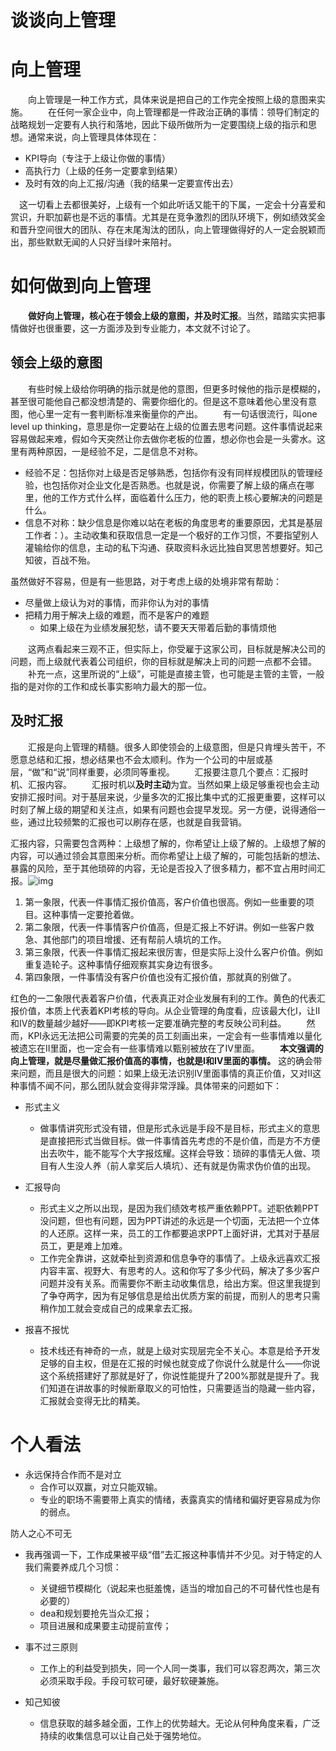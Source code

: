 # 谈谈向上管理

# 向上管理

  向上管理是一种工作方式，具体来说是把自己的工作完全按照上级的意图来实施。
  在任何一家企业中，向上管理都是一件政治正确的事情：领导们制定的战略规划一定要有人执行和落地，因此下级所做所为一定要围绕上级的指示和思想。通常来说，向上管理具体体现在：

- KPI导向（专注于上级让你做的事情）
- 高执行力（上级的任务一定要拿到结果）
- 及时有效的向上汇报/沟通（我的结果一定要宣传出去）

 这一切看上去都很美好，上级有一个如此听话又能干的下属，一定会十分喜爱和赏识，升职加薪也是不远的事情。尤其是在竞争激烈的团队环境下，例如绩效奖金和晋升空间很大的团队、存在末尾淘汰的团队，向上管理做得好的人一定会脱颖而出，那些默默无闻的人只好当绿叶来陪衬。

# 如何做到向上管理

  **做好向上管理，核心在于领会上级的意图，并及时汇报**。当然，踏踏实实把事情做好也很重要，这一方面涉及到专业能力，本文就不讨论了。

## 领会上级的意图

  有些时候上级给你明确的指示就是他的意图，但更多时候他的指示是模糊的，甚至很可能他自己都没想清楚的、需要你细化的。但是这不意味着他心里没有意图，他心里一定有一套判断标准来衡量你的产出。
  有一句话很流行，叫one level up thinking，意思是你一定要站在上级的位置去思考问题。这件事情说起来容易做起来难，假如今天突然让你去做你老板的位置，想必你也会是一头雾水。这里有两种原因，一是经验不足，二是信息不对称。

- 经验不足：包括你对上级是否足够熟悉，包括你有没有同样规模团队的管理经验，也包括你对企业文化是否熟悉。也就是说，你需要了解上级的痛点在哪里，他的工作方式什么样，面临着什么压力，他的职责上核心要解决的问题是什么。
- 信息不对称：缺少信息是你难以站在老板的角度思考的重要原因，尤其是基层工作者：）。主动收集和获取信息一定是一个极好的工作习惯，不要指望别人灌输给你的信息，主动的私下沟通、获取资料永远比独自冥思苦想要好。知己知彼，百战不殆。

虽然做好不容易，但是有一些思路，对于考虑上级的处境非常有帮助：

- 尽量做上级认为对的事情，而非你认为对的事情
- 把精力用于解决上级的难题，而不是客户的难题
  - 如果上级在为业绩发展犯愁，请不要天天带着后勤的事情烦他

  这两点看起来三观不正，但实际上，你受雇于这家公司，目标就是解决公司的问题，而上级就代表着公司组织，你的目标就是解决上司的问题一点都不会错。
  补充一点，这里所说的“上级”，可能是直接主管，也可能是主管的主管，一般指的是对你的工作和成长事实影响力最大的那一位。

## 及时汇报

  汇报是向上管理的精髓。很多人即使领会的上级意图，但是只肯埋头苦干，不愿意总结和汇报，想必结果也不会太顺利。作为一个公司的中层或基层，“做”和“说”同样重要，必须同等重视。
  汇报要注意几个要点：汇报时机、汇报内容。
  汇报时机以**及时主动**为宜。当然如果上级足够重视也会主动安排汇报时间。对于基层来说，少量多次的汇报比集中式的汇报更重要，这样可以时刻了解上级的期望和关注点，如果有问题也会提早发现。另一方便，说得通俗一些，通过比较频繁的汇报也可以刷存在感，也就是自我营销。

汇报内容，只需要包含两种：上级想了解的，你希望让上级了解的。上级想了解的内容，可以通过领会其意图来分析。而你希望让上级了解的，可能包括新的想法、暴露的风险，至于其他琐碎的内容，无论是否投入了很多精力，都不宜占用时间汇报。![img](http://fyl-image.oss-cn-hangzhou.aliyuncs.com/18-6-30/22019159.jpg)

1. 第一象限，代表一件事情汇报价值高，客户价值也很高。例如一些重要的项目。这种事情一定要抢着做。
2. 第二象限，代表一件事情客户价值高，但是汇报上不好讲。例如一些客户救急、其他部门的项目增援、还有帮前人填坑的工作。
3. 第三象限，代表一件事情汇报起来很厉害，但是实际上没什么客户价值。例如重复造轮子。这种事情仔细观察其实身边有很多。
4. 第四象限，一件事情没有客户价值也没有汇报价值，那就真的别做了。

红色的一二象限代表着客户价值，代表真正对企业发展有利的工作。黄色的代表汇报价值，本质上代表着KPI考核的导向。从企业管理的角度看，应该最大化Ⅰ，让Ⅱ和Ⅳ的数量越少越好——即KPI考核一定要准确完整的考反映公司利益。
  然而，KPI永远无法把公司需要的完美的员工刻画出来，一定会有一些事情难以量化被遗忘在Ⅱ里面，也一定会有一些事情难以甄别被放在了Ⅳ里面。
  **本文强调的向上管理，就是尽量做汇报价值高的事情，也就是Ⅰ和Ⅳ里面的事情。** 这的确会带来问题，而且是很大的问题：如果上级无法识别Ⅳ里面事情的真正价值，又对Ⅱ这种事情不闻不问，那么团队就会变得非常浮躁。具体带来的问题如下：

- 形式主义
  - 做事情讲究形式没有错，但是形式永远是手段不是目标，形式主义的意思是直接把形式当做目标。做一件事情首先考虑的不是价值，而是方不方便出去吹牛，能不能写个大字报炫耀。这样会导致：琐碎的事情无人做、项目有人生没人养（前人拿奖后人填坑）、还有就是伪需求伪价值的出现。

- 汇报导向
  - 形式主义之所以出现，是因为我们绩效考核严重依赖PPT。述职依赖PPT没问题，但也有问题，因为PPT讲述的永远是一个切面，无法把一个立体的人还原。这样一来，员工的工作都要追求PPT上面好讲，尤其对于基层员工，更是难上加难。
  - 工作完全靠讲，这就牵扯到资源和信息争夺的事情了。上级永远喜欢汇报内容丰富、视野大、有思考的人。这和你写了多少代码，解决了多少客户问题并没有关系。而需要你不断主动收集信息，给出方案。但这里我提到了争夺两字，因为有足够信息是给出优质方案的前提，而别人的思考只需稍作加工就会变成自己的成果拿去汇报。

- 报喜不报忧
  - 技术线还有神奇的一点，就是上级对实现层完全不关心。本意是给予开发足够的自主权，但是在汇报的时候也就变成了你说什么就是什么——你说这个系统搭建好了那就是好了，你说性能提升了200%那就是提升了。我们知道在讲故事的时候断章取义的可怕性，只需要适当的隐藏一些内容，汇报就会变得无比的精美。

# 个人看法

- 永远保持合作而不是对立
  - 合作可以双赢，对立只能双输。
  - 专业的职场不需要带上真实的情绪，表露真实的情绪和偏好更容易成为你的弱点。

防人之心不可无

- 我再强调一下，工作成果被平级“借”去汇报这种事情并不少见。对于特定的人我们需要养成几个习惯：
  - 关键细节模糊化（说起来也挺羞愧，适当的增加自己的不可替代性也是有必要的）
  - dea和规划要抢先当众汇报；
  - 项目进展和成果要主动提前宣传；

- 事不过三原则
  - 工作上的利益受到损失，同一个人同一类事，我们可以容忍两次，第三次必须采取手段。手段可软可硬，最好软硬兼施。

- 知己知彼
  - 信息获取的越多越全面，工作上的优势越大。无论从何种角度来看，广泛持续的收集信息可以让自己处于强势地位。